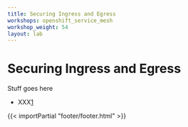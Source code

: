 ```yaml
---
title: Securing Ingress and Egress
workshops: openshift_service_mesh
workshop_weight: 54
layout: lab
---
```


# Securing Ingress and Egress
Stuff goes here


* XXX[1]

[1]: https://xxxx

{{< importPartial "footer/footer.html" >}}